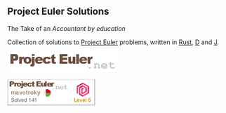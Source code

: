 
## Project Euler Solutions

The Take of an _Accountant by education_

Collection of solutions to [Project Euler](https://projecteuler.net/) problems, written in [Rust](https://github.com/pe-solutions/pe-rustlang), [D](https://dlang.org/) and [J](https://github.com/pe-solutions/pe-j).

<p><img src="https://github.com/pe-solutions/.github/blob/main/profile/logo.png"></p>

<p><img src="https://github.com/pe-solutions/.github/blob/main/profile/pe-badge.png"></p>

<!--

**Here are some ideas to get you started:**

🙋‍♀️ A short introduction - what is your organization all about?
🌈 Contribution guidelines - how can the community get involved?
👩‍💻 Useful resources - where can the community find your docs? Is there anything else the community should know?
🍿 Fun facts - what does your team eat for breakfast?
🧙 Remember, you can do mighty things with the power of [Markdown](https://docs.github.com/github/writing-on-github/getting-started-with-writing-and-formatting-on-github/basic-writing-and-formatting-syntax)
-->
